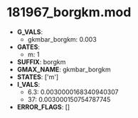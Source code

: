# 181967_borgkm.mod

- **G_VALS**:
  - gkmbar_borgkm: 0.003
- **GATES**:
  - m: 1
- **SUFFIX**: borgkm
- **GMAX_NAME**: gkmbar_borgkm
- **STATES**: ['m']
- **I_VALS**:
  - 6.3: 0.0030000168340940307
  - 37: 0.003000150754787745
- **ERROR_FLAGS**: []

